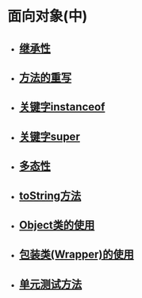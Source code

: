 # 面向对象(中)
 - ## [继承性](/Java/Java%20SE/6-面向对象（中）/继承性.md)
 - ## [方法的重写](/Java/Java%20SE/6-面向对象（中）/方法的重写.md)
 - ## [关键字instanceof](/Java/Java%20SE/6-面向对象（中）/关键字instanceof.md)
 - ## [关键字super](/Java/Java%20SE/6-面向对象（中）/关键字super.md)
 - ## [多态性](/Java/Java%20SE/6-面向对象（中）/多态性.md)
 - ## [toString方法](/Java/Java%20SE/6-面向对象（中）/toString方法.md)
 - ## [Object类的使用](/Java/Java%20SE/6-面向对象（中）/Object类的使用.md)
 - ## [包装类(Wrapper)的使用](/Java/Java%20SE/6-面向对象（中）/包装类（Wrapper）的使用.md)
 - ## [单元测试方法](/Java/Java%20SE/6-面向对象（中）/单元测试方法.md)